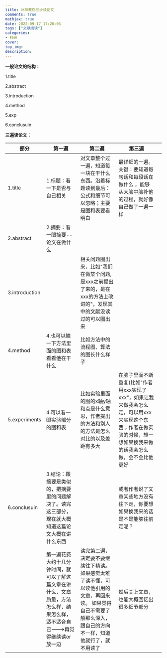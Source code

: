 ```yaml
---
title: 沐神教你三步读论文
comments: true
mathjax: true
date: 2022-09-17 17:20:03
tags: ["文献阅读"]
categories:
- 科研
cover:
top_img:
description:
---
```

<script type="text/javascript" src="/js/src/bai.js"></script>





**一般论文的结构：**

1.title

2.abstract

3.introduction

4.method

5.exp

6.conclusuin



**三遍读论文：**

| 部分           | 第一遍                                                       | 第二遍                                                       | 第三遍                                                       |      |
| -------------- | ------------------------------------------------------------ | ------------------------------------------------------------ | ------------------------------------------------------------ | ---- |
| 1.title        | 1.标题：看一下是否与自己相关                                 | 对文章整个过一遍，知道每一块在干什么东西。沿着标题读到最后：公式和细节可以忽略；主要是图和表要看明白 | 最详细的一遍。关键：要知道每句话和每段话在做什么 ，能够从大脑中脑补他的过程，就好像自己做了一遍一样 |      |
| 2.abstract     | 2.摘要：看一眼摘要--论文在做什么                             |                                                              |                                                              |      |
| 3.introduction |                                                              | 相关问题圈出来，比如"我们在做某个问题,是xxx之前提出了来的，是在xxx的方法上改进的"，发现其中的文献没读过的可以圈出来 |                                                              |      |
| 4.method       | 4.也可以瞄一下方法里面的图和表看看他在干什么                 | 比如方法中的流程图、算法的图长什么样子                       |                                                              |      |
| 5.experiments  | 4.可以看一眼实验部分的图和表                                 | 比如实验里面的图的x轴y轴和点是什么意思，作者提出的方法和别人的方法是怎么对比的以及差距有多大 | 在脑子里面不断重复(比如"作者用xxx实现了xxx"，如果让我来做我会怎么走，可以用xxx来实现这个东西；作者在做实验的时候，想一想如果换我来做的话我会怎么做，会不会比他更好 |      |
| 6.conclusuin   | 3.结论：跟摘要是类似的，把摘要里的问题解决了。读完这三部分，现在就大概知道这篇论文大概在讲什么东西 |                                                              | 或者作者说了文章某些地方没有往下走，你要想如果换我来的话是不是能够往前走呢？ |      |
|                | 第一遍花费大约十几分钟时间，就可以了解这篇文章在讲什么，文章质量，方法怎么样，结果怎么样，适不适合自己--->再觉得继续读or放一边 | 读完第二遍，决定要不要继续往下精读。                                                        如果感觉太难了读不懂，可以读他引用的文章，再回来读。                                                                        如果觉得自己不需要了解那么深入，跟自己的方向不一样，知道他就行了，就不用读了 | 然后关上文章，也能大概回忆出很多细节部分                     |      |













